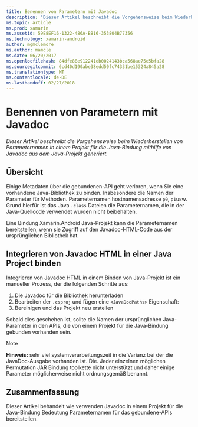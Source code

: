 ```yaml
---
title: Benennen von Parametern mit Javadoc
description: "Dieser Artikel beschreibt die Vorgehensweise beim Wiederherstellen von Parameternamen in einem Projekt für die Java-Bindung mithilfe von Javadoc aus dem Java-Projekt generiert."
ms.topic: article
ms.prod: xamarin
ms.assetid: 59E8EF16-1322-486A-BB16-353804B77356
ms.technology: xamarin-android
author: mgmclemore
ms.author: mamcle
ms.date: 06/20/2017
ms.openlocfilehash: 84dfe88e912241eb0024143bca568ae75e5bfa28
ms.sourcegitcommit: 6cd40d190abe38edd50fc74331be15324a845a28
ms.translationtype: MT
ms.contentlocale: de-DE
ms.lasthandoff: 02/27/2018
---
```

# <a name="naming-parameters-with-javadoc"></a>Benennen von Parametern mit Javadoc

_Dieser Artikel beschreibt die Vorgehensweise beim Wiederherstellen von Parameternamen in einem Projekt für die Java-Bindung mithilfe von Javadoc aus dem Java-Projekt generiert._

<a name="Overview" />

## <a name="overview"></a>Übersicht

Einige Metadaten über die gebundenen-API geht verloren, wenn Sie eine vorhandene Java-Bibliothek zu binden. Insbesondere die Namen der Parameter für Methoden. Parameternamen hostnamensadresse `p0`, `p1`usw. Grund hierfür ist das Java `.class` Dateien die Parameternamen, die in der Java-Quellcode verwendet wurden nicht beibehalten. 

Eine Bindung Xamarin.Android Java-Projekt kann die Parameternamen bereitstellen, wenn sie Zugriff auf den Javadoc-HTML-Code aus der ursprünglichen Bibliothek hat. 

## <a name="integrating-javadoc-html-into-a-java-binding-project"></a>Integrieren von Javadoc HTML in einer Java Project binden

Integrieren von Javadoc HTML in einem Binden von Java-Projekt ist ein manueller Prozess, der die folgenden Schritte aus: 

1.  Die Javadoc für die Bibliothek herunterladen
2.  Bearbeiten der `.csproj` und fügen eine `<JavaDocPaths>` Eigenschaft:
3.  Bereinigen und das Projekt neu erstellen

Sobald dies geschehen ist, sollte die Namen der ursprünglichen Java-Parameter in den APIs, die von einem Projekt für die Java-Bindung gebunden vorhanden sein. 


> [!NOTE]
> **Hinweis:** sehr viel systemverarbeitungszeit in die Varianz bei der die JavaDoc-Ausgabe vorhanden ist. Die. Jeder einzelnen möglichen Permutation JAR Bindung toolkette nicht unterstützt und daher einige Parameter möglicherweise nicht ordnungsgemäß benannt.

<a name="Summary" />

## <a name="summary"></a>Zusammenfassung

Dieser Artikel behandelt wie verwenden Javadoc in einem Projekt für die Java-Bindung Bedeutung Parameternamen für das gebundene-APIs bereitstellen. 

